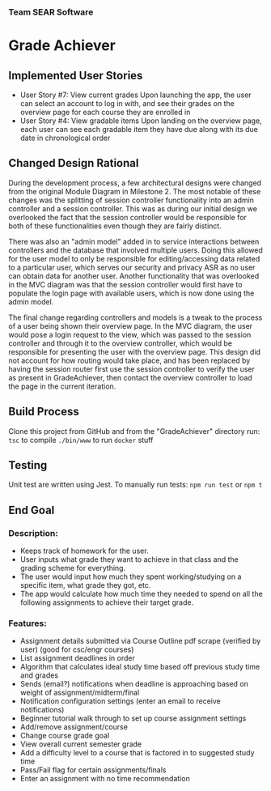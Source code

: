 ### Team SEAR Software
# Grade Achiever

## Implemented User Stories
- User Story #7: View current grades
  Upon launching the app, the user can select an account to log in with, and see their grades on the overview page for each course they are enrolled in
- User Story #4: View gradable items
  Upon landing on the overview page, each user can see each gradable item they have due along with its due date in chronological order
## Changed Design Rational
During the development process, a few architectural designs were changed from the original Module Diagram in Milestone 2. The most notable of these changes was the splitting of session controller functionality into an admin controller and a session controller. This was as during our initial design we overlooked the fact that the session controller would be responsible for both of these functionalities even though they are fairly distinct.

There was also an "admin model" added in to service interactions between controllers and the database that involved multiple users. Doing this allowed for the user model to only be responsible for editing/accessing data related to a particular user, which serves our security and privacy ASR as no user can obtain data for another user. Another functionality that was overlooked in the MVC diagram was that the session controller would first have to populate the login page with available users, which is now done using the admin model.

The final change regarding controllers and models is a tweak to the process of a user being shown their overview page. In the MVC diagram, the user would pose a login request to the view, which was passed to the session controller and through it to the overview controller, which would be responsible for presenting the user with the overview page. This design did not account for how routing would take place, and has been replaced by having the session router first use the session controller to verify the user as present in GradeAchiever, then contact the overview controller to load the page in the current iteration.

## Build Process
Clone this project from GitHub and from the "GradeAchiever" directory run:
``tsc`` to compile
``./bin/www`` to run
``docker`` stuff 

## Testing
Unit test are written using Jest.
To manually run tests:
`npm run test` or `npm t`


## End Goal
### Description:
- Keeps track of homework for the user.
- User inputs what grade they want to achieve in that class and the grading scheme for everything. 
- The user would input how much they spent working/studying on a specific item, what grade they got, etc.
- The app would calculate how much time they needed to spend on all the following assignments to achieve their target grade.
### Features:
- Assignment details submitted via Course Outline pdf scrape (verified by user) (good for csc/engr courses)
- List assignment deadlines in order
- Algorithm that calculates ideal study time based off previous study time and grades
- Sends (email?) notifications when deadline is approaching based on weight of assignment/midterm/final
- Notification configuration settings (enter an email to receive notifications)
- Beginner tutorial walk through to set up course assignment settings
- Add/remove assignment/course
- Change course grade goal
- View overall current semester grade
- Add a difficulty level to a course that is factored in to suggested study time
- Pass/Fail flag for certain assignments/finals
- Enter an assignment with no time recommendation
